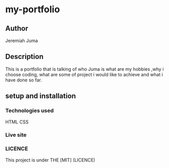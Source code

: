 # my-portfolio
## Author
Jeremiah Juma
## Description
This is a portfolio that is talking of who Juma is what are my hobbies ,why i choose coding, what are some of project i would like to achieve and what i have done so far.
## setup and installation





### Technologies used
HTML
CSS
### Live site

### LICENCE
This project is under THE [MIT] (LICENCE)